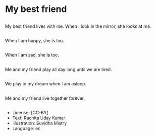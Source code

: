 # My best friend

##
My best friend lives with me. When I look in the mirror, she looks at me.

##
When I am happy, she is too.

##
When I am sad, she is too.

##
Me and my friend play all day long until we are tired.

##
We play in my dream when I am asleep.

##
Me and my friend live together forever.

##
* License: [CC-BY]
* Text: Rachita Uday Kumar
* Illustration: Suvidha Mistry
* Language: en
